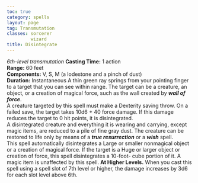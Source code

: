 ```yaml
---
toc: true
category: spells
layout: page
tag: Transmutation
classes: sorcerer
         wizard
title: Disintegrate 
---
```

_6th-level transmutation_ 
**Casting Time:** 1 action    
**Range:** 60 feet    
**Components:** V, S, M (a lodestone and a pinch of dust)    
**Duration:** Instantaneous 
A thin green ray springs from your pointing finger to a target that you can see within range. The target can be a creature, an object, or a creation of magical force, such as the wall created by **_wall of force_**.    
A creature targeted by this spell must make a Dexterity saving throw. On a failed save, the target takes 10d6 + 40 force damage. If this damage reduces the target to 0 hit points, it is disintegrated.    
A disintegrated creature and everything it is wearing and carrying, except magic items, are reduced to a pile of fine gray dust. The creature can be restored to life only by means of a **_true resurrection_** or a **_wish_** spell.    
This spell automatically disintegrates a Large or smaller nonmagical object or a creation of magical force. If the target is a Huge or larger object or creation of force, this spell disintegrates a 10-foot- cube portion of it. A magic item is unaffected by this spell. 
**At Higher Levels.** When you cast this spell using a spell slot of 7th level or higher, the damage increases by 3d6 for each slot level above 6th.
